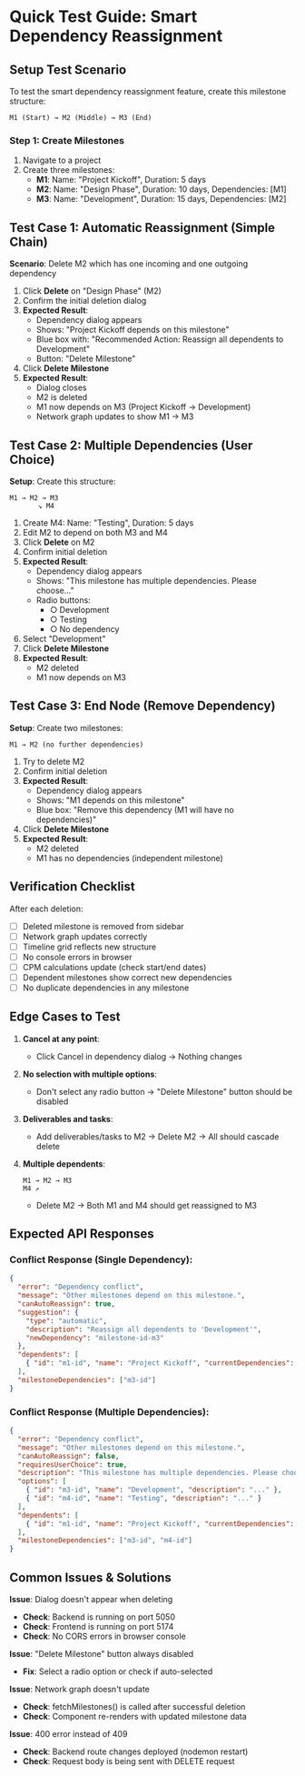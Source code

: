 # Quick Test Guide: Smart Dependency Reassignment

## Setup Test Scenario

To test the smart dependency reassignment feature, create this milestone structure:

```
M1 (Start) → M2 (Middle) → M3 (End)
```

### Step 1: Create Milestones
1. Navigate to a project
2. Create three milestones:
   - **M1**: Name: "Project Kickoff", Duration: 5 days
   - **M2**: Name: "Design Phase", Duration: 10 days, Dependencies: [M1]
   - **M3**: Name: "Development", Duration: 15 days, Dependencies: [M2]

## Test Case 1: Automatic Reassignment (Simple Chain)

**Scenario**: Delete M2 which has one incoming and one outgoing dependency

1. Click **Delete** on "Design Phase" (M2)
2. Confirm the initial deletion dialog
3. **Expected Result**: 
   - Dependency dialog appears
   - Shows: "Project Kickoff depends on this milestone"
   - Blue box with: "Recommended Action: Reassign all dependents to Development"
   - Button: "Delete Milestone"
4. Click **Delete Milestone**
5. **Expected Result**:
   - Dialog closes
   - M2 is deleted
   - M1 now depends on M3 (Project Kickoff → Development)
   - Network graph updates to show M1 → M3

## Test Case 2: Multiple Dependencies (User Choice)

**Setup**: Create this structure:
```
M1 → M2 → M3
       ↘ M4
```

1. Create M4: Name: "Testing", Duration: 5 days
2. Edit M2 to depend on both M3 and M4
3. Click **Delete** on M2
4. Confirm initial deletion
5. **Expected Result**:
   - Dependency dialog appears
   - Shows: "This milestone has multiple dependencies. Please choose..."
   - Radio buttons:
     - ○ Development
     - ○ Testing
     - ○ No dependency
6. Select "Development"
7. Click **Delete Milestone**
8. **Expected Result**:
   - M2 deleted
   - M1 now depends on M3

## Test Case 3: End Node (Remove Dependency)

**Setup**: Create two milestones:
```
M1 → M2 (no further dependencies)
```

1. Try to delete M2
2. Confirm initial deletion
3. **Expected Result**:
   - Dependency dialog appears
   - Shows: "M1 depends on this milestone"
   - Blue box: "Remove this dependency (M1 will have no dependencies)"
4. Click **Delete Milestone**
5. **Expected Result**:
   - M2 deleted
   - M1 has no dependencies (independent milestone)

## Verification Checklist

After each deletion:
- [ ] Deleted milestone is removed from sidebar
- [ ] Network graph updates correctly
- [ ] Timeline grid reflects new structure
- [ ] No console errors in browser
- [ ] CPM calculations update (check start/end dates)
- [ ] Dependent milestones show correct new dependencies
- [ ] No duplicate dependencies in any milestone

## Edge Cases to Test

1. **Cancel at any point**:
   - Click Cancel in dependency dialog → Nothing changes
   
2. **No selection with multiple options**:
   - Don't select any radio button → "Delete Milestone" button should be disabled
   
3. **Deliverables and tasks**:
   - Add deliverables/tasks to M2 → Delete M2 → All should cascade delete

4. **Multiple dependents**:
   ```
   M1 → M2 → M3
   M4 ↗
   ```
   - Delete M2 → Both M1 and M4 should get reassigned to M3

## Expected API Responses

### Conflict Response (Single Dependency):
```json
{
  "error": "Dependency conflict",
  "message": "Other milestones depend on this milestone.",
  "canAutoReassign": true,
  "suggestion": {
    "type": "automatic",
    "description": "Reassign all dependents to 'Development'",
    "newDependency": "milestone-id-m3"
  },
  "dependents": [
    { "id": "m1-id", "name": "Project Kickoff", "currentDependencies": ["m2-id"] }
  ],
  "milestoneDependencies": ["m3-id"]
}
```

### Conflict Response (Multiple Dependencies):
```json
{
  "error": "Dependency conflict",
  "message": "Other milestones depend on this milestone.",
  "canAutoReassign": false,
  "requiresUserChoice": true,
  "description": "This milestone has multiple dependencies. Please choose which one to reassign dependents to.",
  "options": [
    { "id": "m3-id", "name": "Development", "description": "..." },
    { "id": "m4-id", "name": "Testing", "description": "..." }
  ],
  "dependents": [
    { "id": "m1-id", "name": "Project Kickoff", "currentDependencies": ["m2-id"] }
  ],
  "milestoneDependencies": ["m3-id", "m4-id"]
}
```

## Common Issues & Solutions

**Issue**: Dialog doesn't appear when deleting
- **Check**: Backend is running on port 5050
- **Check**: Frontend is running on port 5174
- **Check**: No CORS errors in browser console

**Issue**: "Delete Milestone" button always disabled
- **Fix**: Select a radio option or check if auto-selected

**Issue**: Network graph doesn't update
- **Check**: fetchMilestones() is called after successful deletion
- **Check**: Component re-renders with updated milestone data

**Issue**: 400 error instead of 409
- **Check**: Backend route changes deployed (nodemon restart)
- **Check**: Request body is being sent with DELETE request
